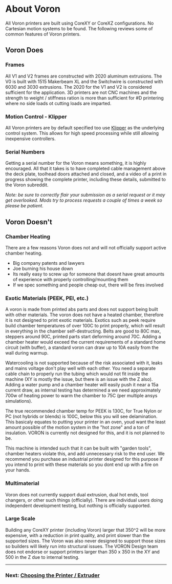 # About Voron

All Voron printers are built using CoreXY or CoreXZ configurations.  No Cartesian motion systems to be found.  The following reviews some of common features of Voron printers.

## Voron Does

### Frames

All V1 and V2 frames are constructed with 2020 aluminum extrusions.  The V0 is built with 1515 Makerbeam XL and the Switchwire is constructed with 6030 and 3030 extrusions.  The 2020 for the V1 and V2 is considered sufficient for the application.  3D printers are not CNC machines and the strength to weight / stiffness ration is more than sufficient for #D printering where no side loads ot cutting loads are imparted.

### Motion Control - Klipper

All Voron printers are by default specified too use [Klipper](https://www.klipper3d.org/Overview.html) as the underlying control system.  This allows for high speed processing while still allowing inexpensive controllers.

### Serial Numbers

Getting a serial number for the Voron means something, it is highly encouraged.   All that it takes is to have completed cable management above the deck plate, toolhead doors attached and closed, and a video of a print in progress showing the complete printer, including these details, submitted to the Voron subreddit.

*Note: be sure to correctly flair your submission as a serial request or it may get overlooked. Mods try to process requests a couple of times a week so please be patient.*

## Voron Doesn't

### Chamber Heating

There are a few reasons Voron does not and will not officially support active chamber heating.

* Big company patents and lawyers
* Joe burning his house down
* Its really easy to screw up for someone that doesnt have great amounts of experience with properly controlling/mounting them
* If we spec something and people cheap out, there will be fires involved

### Exotic Materials (PEEK, PEI, etc.)

A voron is made from printed abs parts and does not support being built with other materials. The voron does not have a heated chamber, therefore it is not designed to print exotic materials. Exotics such as peek require build chamber temperatures of over 100C to print properly, which will result in everything in the chamber self-destructing. Belts are good to 80C max, steppers around 90C, printed parts start deforming around 70C. Adding a chamber heater would exceed the current requirements of a standard home circuit (with buffer), a standard voron can draw up to 10A easily from the wall during warmup.

Watercooling is not supported because of the risk associated with it, leaks and mains voltage don't play well with each other. You need a separate cable chain to properly run the tubing which would not fit inside the machine (XY is mostly the issue, but there is an issue with the Z also).  Adding a water pump and a chamber heater will easily push it near a 15a current draw, as internal testing has determined a we need approximately 700w of heating power to warm the chamber to 75C (per multiple ansys simulations).

The true recommended chamber temp for PEEK is 130C, for True Nylon or PC (not hybrids or blends) is 100C, below this you will see delamination. This basicaly equates to putting your printer in an oven, youd want the least amount possible of the motion system in the "hot zone" and a ton of insulation. VORON is currently not designed for this, and it is not planned to be.

This machine is intended such that it can be built with "garden tools", chamber heaters violate this, and add unnecessary risk to the end user. We recommend you purchase an industrial printer designed for this purpose if you intend to print with these materials so you dont end up with a fire on your hands.

### Multimaterial

Voron does not currently support dual extrusion, dual hot ends, tool changers, or other such things (officially).  There are individual users doing independent development testing, but nothing is officially supported.

### Large Scale

Building any CoreXY printer (including Voron) larger that 350^2 will be more expensive, with a reduction in print quality, and print slower than the supported sizes. The Voron was also never designed to support those sizes so builders will likely run into structural issues. The VORON Design team does not endorse or support printers larger than 350 x 350 in the XY and 500 in the Z due to internal testing.

---

### Next: [Choosing the Printer / Extruder](./hardware/README.md)